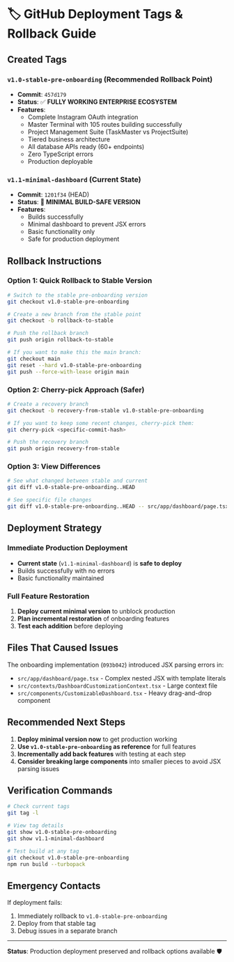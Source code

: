 # 🏷️ GitHub Deployment Tags & Rollback Guide

## Created Tags

### `v1.0-stable-pre-onboarding` (Recommended Rollback Point)
- **Commit**: `457d179` 
- **Status**: ✅ **FULLY WORKING ENTERPRISE ECOSYSTEM**
- **Features**: 
  - Complete Instagram OAuth integration
  - Master Terminal with 105 routes building successfully
  - Project Management Suite (TaskMaster vs ProjectSuite)
  - Tiered business architecture
  - All database APIs ready (60+ endpoints)
  - Zero TypeScript errors
  - Production deployable

### `v1.1-minimal-dashboard` (Current State)  
- **Commit**: `1201f34` (HEAD)
- **Status**: 🚧 **MINIMAL BUILD-SAFE VERSION**
- **Features**:
  - Builds successfully 
  - Minimal dashboard to prevent JSX errors
  - Basic functionality only
  - Safe for production deployment

## Rollback Instructions

### Option 1: Quick Rollback to Stable Version
```bash
# Switch to the stable pre-onboarding version
git checkout v1.0-stable-pre-onboarding

# Create a new branch from the stable point
git checkout -b rollback-to-stable

# Push the rollback branch
git push origin rollback-to-stable

# If you want to make this the main branch:
git checkout main
git reset --hard v1.0-stable-pre-onboarding
git push --force-with-lease origin main
```

### Option 2: Cherry-pick Approach (Safer)
```bash
# Create a recovery branch
git checkout -b recovery-from-stable v1.0-stable-pre-onboarding

# If you want to keep some recent changes, cherry-pick them:
git cherry-pick <specific-commit-hash>

# Push the recovery branch
git push origin recovery-from-stable
```

### Option 3: View Differences
```bash
# See what changed between stable and current
git diff v1.0-stable-pre-onboarding..HEAD

# See specific file changes
git diff v1.0-stable-pre-onboarding..HEAD -- src/app/dashboard/page.tsx
```

## Deployment Strategy

### Immediate Production Deployment
- **Current state** (`v1.1-minimal-dashboard`) is **safe to deploy**
- Builds successfully with no errors
- Basic functionality maintained

### Full Feature Restoration
1. **Deploy current minimal version** to unblock production
2. **Plan incremental restoration** of onboarding features
3. **Test each addition** before deploying

## Files That Caused Issues

The onboarding implementation (`093b042`) introduced JSX parsing errors in:
- `src/app/dashboard/page.tsx` - Complex nested JSX with template literals
- `src/contexts/DashboardCustomizationContext.tsx` - Large context file
- `src/components/CustomizableDashboard.tsx` - Heavy drag-and-drop component

## Recommended Next Steps

1. **Deploy minimal version now** to get production working
2. **Use `v1.0-stable-pre-onboarding` as reference** for full features
3. **Incrementally add back features** with testing at each step
4. **Consider breaking large components** into smaller pieces to avoid JSX parsing issues

## Verification Commands

```bash
# Check current tags
git tag -l

# View tag details
git show v1.0-stable-pre-onboarding
git show v1.1-minimal-dashboard

# Test build at any tag
git checkout v1.0-stable-pre-onboarding
npm run build --turbopack
```

## Emergency Contacts

If deployment fails:
1. Immediately rollback to `v1.0-stable-pre-onboarding`
2. Deploy from that stable tag
3. Debug issues in a separate branch

---

**Status**: Production deployment preserved and rollback options available 🛡️